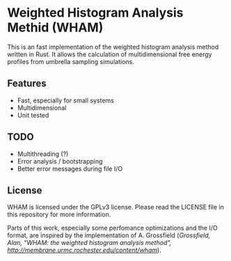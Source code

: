 Weighted Histogram Analysis Methid (WHAM)
===
This is an fast implementation of the weighted histogram analysis method
written in Rust. It allows the calculation of multidimensional free energy profiles
from umbrella sampling simulations.

Features
---
- Fast, especially for small systems
- Multidimensional
- Unit tested


TODO
---
- Multithreading (?)
- Error analysis / bootstrapping
- Better error messages during file I/O

License 
---
WHAM is licensed under the GPLv3 license. Please read the LICENSE file in this
repository for more information.

Parts of this work, especially some perfomance optimizations and the I/O format, are inspired by the
implementation of A. Grossfield (*Grossfield, Alan, "WHAM: the weighted histogram analysis method", http://membrane.urmc.rochester.edu/content/wham*).

